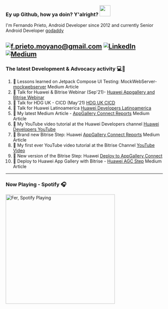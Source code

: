 ### Ey up Github, how ya doin? Y'alright? <img src="https://raw.githubusercontent.com/MartinHeinz/MartinHeinz/master/wave.gif" width="35px">

I'm Fernando Prieto, Android Developer since 2012 and currently Senior Android Developer [godaddy]

<a href="mailto:f.prieto.moyano@gmail.com">![f.prieto.moyano@gmail.com](https://img.shields.io/badge/Gmail-D14836?style=for-the-badge&logo=gmail&logoColor=white)</a> <a href="https://www.linkedin.com/in/fernando-prieto-moyano-a7206b46/">![LinkedIn](https://img.shields.io/badge/LinkedIn-0077B5?style=for-the-badge&logo=linkedin&logoColor=white)</a> <a href="https://f-prieto-moyano.medium.com">![Medium](https://img.shields.io/badge/Medium-12100E?style=for-the-badge&logo=medium&logoColor=white)</a>
---

### The latest Development & Advocacy activity :computer::avocado:

1. :memo: Lessons learned on Jetpack Compose UI Testing: MockWebServer- [mockwebserver] Medium Article
2. :movie_camera: Talk for Huawei & Bitrise Webinar (Sep'21)- [Huawei Appgallery and Bitrise Webinar]
3. :movie_camera: Talk for HDG UK - CICD (May'21) [HDG UK CICD]
4. :movie_camera: Talk for Huawei Latinoamerica [Huawei Developers Latinoamerica]
5. :memo: My latest Medium Article - [AppGallery Connect Reports] Medium Article
6. :movie_camera:  My YouTube video tutorial at the Huawei Developers channel [Huawei Developers YouTube]
7. :robot: Brand new Bitrise Step: Huawei [AppGallery Connect Reports] Medium Article
8. :movie_camera: My first ever YouTube video tutorial at the Bitrise Channel [YouTube Video]
9. :robot: New version of the Bitrise Step: Huawei [Deploy to AppGallery Connect]
10. :memo: Deploy to Huawei App Gallery with Bitrise - [Huawei AGC Step] Medium Article

---

### Now Playing - Spotify 🎧
[<img src="https://spotify-github-profile.vercel.app/api/view?uid=21dvdjnqkc22qboggt27pbitq&cover_image=true&theme=novatorem" alt="Fer, Spotify Playing" width="350" />](https://github.com/kittinan/spotify-github-profile) 

[mockwebserver]: https://f-prieto-moyano.medium.com/lessons-learned-on-jetpack-compose-ui-testing-mockwebserver-848c262e799c
[huawei appgallery and bitrise webinar]: https://www.youtube.com/watch?v=mlcFJRvMFSM&t
[hdg uk cicd]: https://www.youtube.com/watch?v=K_FDWiXp53E&t
[huawei developers latinoamerica]: https://www.youtube.com/watch?v=e1VCWFJbmnM&t
[appgallery connect reports]: https://medium.com/appgallery/huawei-agc-reports-verified-bitrise-step-a9919cc98cda 
[godaddy]: https://www.godaddy.com
[huawei developers youtube]: https://youtu.be/2DAySnU-5zU
[appgallery connect reports]: https://github.com/ferPrieto/steps-app-gallery-reports
[youtube video]: https://www.youtube.com/watch?v=VSPzemzlJvo&t
[deploy to appgallery connect]: https://github.com/ferPrieto/steps-app-gallery-deploy
[huawei agc step]: https://medium.com/huawei-developers/deploy-to-huawei-appgallery-verified-bitrise-step-f4cec6c2b036
